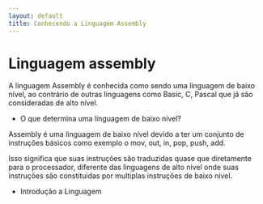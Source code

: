 ```yaml
---
layout: default
title: Conhecendo a Linguagem Assembly
---
```


# Linguagem assembly

A linguagem Assembly é conhecida como sendo uma linguagem de baixo nível, ao contrário de outras linguagens como Basic, C, Pascal que já são consideradas de alto nível.

* O que determina uma linguagem de baixo nível?

Assembly é uma linguagem de baixo nível devido a ter um conjunto de instruções básicos como exemplo o mov, out, in, pop, push, add.

Isso significa que suas instruções são traduzidas quase que diretamente para o processador, diferente das linguagens de alto nivel onde suas instruções são constituidas por multiplas instruções de baixo nível.

* Introdução a Linguagem

